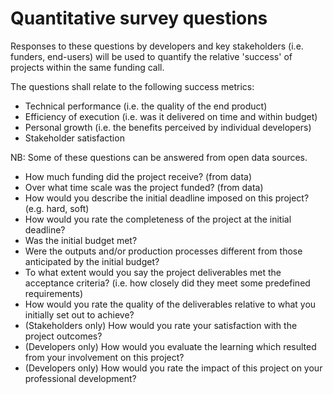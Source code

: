 # Quantitative survey questions

Responses to these questions by developers and key stakeholders (i.e. funders, end-users) will be used to quantify the relative 'success' of projects within the same funding call. 

The questions shall relate to the following success metrics:

+ Technical performance (i.e. the quality of the end product)
+ Efficiency of execution (i.e. was it delivered on time and within budget)
+ Personal growth (i.e. the benefits perceived by individual developers)
+ Stakeholder satisfaction

NB: Some of these questions can be answered from open data sources.

+ How much funding did the project receive? (from data)
+ Over what time scale was the project funded? (from data)
+ How would you describe the initial deadline imposed on this project? (e.g. hard, soft)
+ How would you rate the completeness of the project at the initial deadline?
+ Was the initial budget met?
+ Were the outputs and/or production processes different from those anticipated by the initial budget?
+ To what extent would you say the project deliverables met the acceptance criteria? (i.e. how closely did they meet some predefined requirements)
+ How would you rate the quality of the deliverables relative to what you initially set out to achieve?
+ (Stakeholders only) How would you rate your satisfaction with the project outcomes?
+ (Developers only) How would you evaluate the learning which resulted from your involvement on this project?
+ (Developers only) How would you rate the impact of this project on your professional development?
